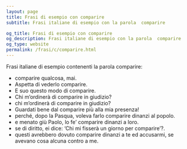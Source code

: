 ```yaml
---
layout: page
title: Frasi di esempio con comparire 
subtitle: Frasi italiane di esempio con la parola  comparire

og_title: Frasi di esempio con comparire 
og_description: Frasi italiane di esempio con la parola  comparire
og_type: website
permalink: /frasi/c/comparire.html
---
```


Frasi italiane di esempio contenenti la parola comparire:


- comparire qualcosa, mai.
- Aspetta di vederlo comparire.
- E suo questo modo di comparire.
- Chi m’ordinerà di comparire in giudizio?
- chi m’ordinerà di comparire in giudizio?
- Guardati bene dal comparire più alla mia presenza!
- perché, dopo la Pasqua, voleva farlo comparire dinanzi al popolo.
- e menato giù Paolo, lo fe’ comparire dinanzi a loro.
- se di diritto, ei dice: ‘Chi mi fisserà un giorno per comparire’?.
- questi avrebbero dovuto comparire dinanzi a te ed accusarmi, se avevano cosa alcuna contro a me.
